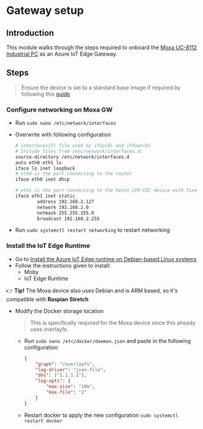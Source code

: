 # Gateway setup

## Introduction

This module walks through the steps required to onboard the [Moxa UC-8112 Industrial PC](https://www.moxa.com/en/products/industrial-computing/arm-based-computers/uc-8100-series/uc-8112-lx) as an Azure IoT Edge Gateway.

## Steps

> Ensure the device is set to a standard base image if required by following this [guide](workshop-preparation.md)

### Configure networking on Moxa GW

* Run `sudo nano /etc/network/interfaces`
* Overwrite with following configuration

    ```bash
    # interfaces(5) file used by ifup(8) and ifdown(8)
    # Include files from /etc/network/interfaces.d:
    source-directory /etc/network/interfaces.d
    auto eth0 eth1 lo
    iface lo inet loopback
    # eth0 is the port connecting to the router
    iface eth0 inet dhcp

    # eth1 is the port connecting to the Festo CPX-CEC device with fixed IP settings
    iface eth1 inet static
            address 192.168.2.127
            network 192.168.2.0
            netmask 255.255.255.0
            broadcast 192.168.2.255
    ```

* Run `sudo systemctl restart networking` to restart networking

### Install the IoT Edge Runtime

* Go to [Install the Azure IoT Edge runtime on Debian-based Linux systems](https://docs.microsoft.com/en-us/azure/iot-edge/how-to-install-iot-edge-linux)
* Follow the instructions given to install:
  * Moby
  * IoT Edge Runtime

👉 **Tip!** The Moxa device also uses Debian and is ARM based, so it's compatible with **Raspian Stretch**

* Modify the Docker storage location
    > This is specifically required for the Moxa device since this already uses overlayfs.
  * Run `sudo nano /etc/docker/daemon.json` and paste in the following configuration

    ```json
    {
        "graph": "/overlayfs",
        "log-driver": "json-file",
        "dns": ["1.1.1.1"],
        "log-opts": {
            "max-size": "10m",
            "max-file": "2"
        }
    }
    ```
  * Restart docker to apply the new configuration `sudo systemctl restart docker`
